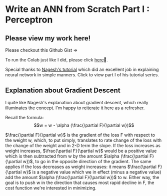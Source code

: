 # Write an ANN from Scratch Part I : Perceptron


<!--more-->
<!-- Independent project via Python in Summer 2020 EconEx externship -->

## Please view my work here!

Please checkout this Github Gist => <script src="https://gist.github.com/Yumian-Cui/ad4b1b9187fc5e36d4d53a75e4875c8e.js"></script>

To run the Colab just like I did, please click [here](https://colab.research.google.com/drive/1vcyY0qq-3jpmuG7UHAVEsctV7-WZpe-8?usp=sharing#scrollTo=Fmd55Zzd0Oyj)🙂. 

Special thanks to [Nagesh's tutorial](https://www.kdnuggets.com/2019/11/build-artificial-neural-network-scratch-part-1.html) which did an excellent job in explaining neural network in simple manners. Click to view part I of his tutorial series. 

## Explanation about Gradient Descent

I quite like Nagesh's explanation about gradient descent, which really illuminates the concept. I'm happy to reiterate it here as a refresher. 

Recall the formula: $$w = w - \alpha (\frac{\partial F}{\partial w})$$

$\frac{\partial F}{\partial w}$ is the gradient of the loss F with respect to the weight w, which, to put simply, translates to rate change of the loss with the change of the weight and in 2-D term the slope. If the loss increases as weight increases, $\frac{\partial F}{\partial w}$ would be a positive value which is then subtracted from w by the amount $\alpha (\frac{\partial F}{\partial w})$, to go in the opposite direction of the gradient. The same applies if the loss decreases as weight increases: it means $\frac{\partial F}{\partial w}$ is a negative value which we in effect (minus a negative value) add the amount $\alpha (\frac{\partial F}{\partial w})$ to w. Either way, the goal is to push w in the direction that causes most rapid decline in F, the cost function we're interested in minimizing. 
